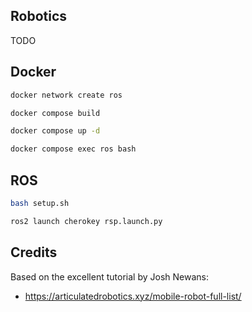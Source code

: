 ## Robotics

TODO

## Docker

```bash
docker network create ros
```

```bash
docker compose build
```

```bash
docker compose up -d
```

```bash
docker compose exec ros bash
```

## ROS

```bash
bash setup.sh
```

```bash
ros2 launch cherokey rsp.launch.py
```

## Credits

Based on the excellent tutorial by Josh Newans:
* https://articulatedrobotics.xyz/mobile-robot-full-list/